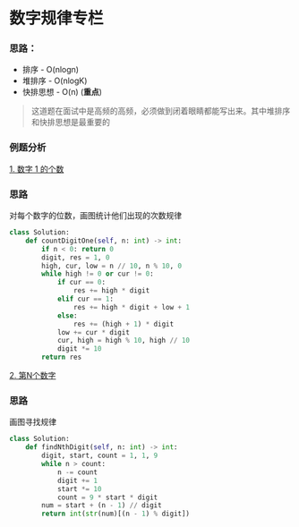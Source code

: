 # 数字规律专栏
### 思路：
* 排序 - O(nlogn)
* 堆排序 - O(nlogK)
* 快排思想 - O(n) (**重点**)

> 这道题在面试中是高频的高频，必须做到闭着眼睛都能写出来。其中堆排序和快排思想是最重要的

### 例题分析
[1. 数字 1 的个数](https://leetcode-cn.com/problems/number-of-digit-one/)

### 思路
对每个数字的位数，画图统计他们出现的次数规律

```python
class Solution:
    def countDigitOne(self, n: int) -> int:
        if n < 0: return 0
        digit, res = 1, 0
        high, cur, low = n // 10, n % 10, 0
        while high != 0 or cur != 0:
            if cur == 0:
                res += high * digit
            elif cur == 1:
                res += high * digit + low + 1
            else:
                res += (high + 1) * digit
            low += cur * digit
            cur, high = high % 10, high // 10
            digit *= 10
        return res
```

[2. 第N个数字](https://leetcode-cn.com/problems/nth-digit/)

### 思路
画图寻找规律
```python
class Solution:
    def findNthDigit(self, n: int) -> int:
        digit, start, count = 1, 1, 9
        while n > count:
            n -= count
            digit += 1
            start *= 10
            count = 9 * start * digit
        num = start + (n - 1) // digit
        return int(str(num)[(n - 1) % digit])
```